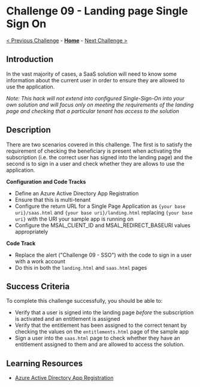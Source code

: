 # Challenge 09 - Landing page Single Sign On

[< Previous Challenge](./Challenge-08.md) - **[Home](../README.md)** - [Next Challenge >](./Challenge-10.md)

## Introduction

In the vast majority of cases, a SaaS solution will need to know some information about the current user in order to ensure they are allowed to use the application.

*Note: This hack will not extend into configured Single-Sign-On into your own solution and will focus only on meeting the requirements of the landing page and checking that a particular tenant has access to the solution*

## Description

There are two scenarios covered in this challenge. The first is to satisfy the requirement of checking the beneficiary is present when activating the subscription (i.e. the correct user has signed into the landing page) and the second is to sign in a user and check whether they are allows to use the application.

**Configuration and Code Tracks**

- Define an Azure Active Directory App Registration
- Ensure that this is multi-tenant
- Configure the return URL for a Single Page Application as `{your base uri}/saas.html` and `{your base uri}/landing.html` replacing `{your base uri}` with the URI your sample app is running on
- Configure the MSAL_CLIENT_ID and MSAL_REDIRECT_BASEURI values appropriately

**Code Track**

- Replace the alert ("Challenge 09 - SSO") with the code to sign in a user with a work account
- Do this in both the `landing.html` and `saas.html` pages

## Success Criteria

To complete this challenge successfully, you should be able to:
- Verify that a user is signed into the landing page _before_ the subscription is activated and an entitlement is assigned
- Verify that the entitlement has been assigned to the correct tenant by checking the values on the `entitlements.html` page of the sample app
- Sign a user into the `saas.html` page to check whether they have an entitlement assigned to them and are allowed to access the solution.

## Learning Resources

- [Azure Active Directory App Registration](https://docs.microsoft.com/en-us/azure/active-directory/develop/quickstart-register-app)